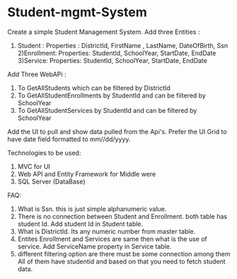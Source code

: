 # Student-mgmt-System
Create a simple Student Management System.
Add three Entities :
1) Student :
    Properties : DistrictId, FirstName , LastName, DateOfBirth, Ssn
2)Enrollment:
    Properties: StudentId, SchoolYear, StartDate, EndDate
3)Service:
    Properties: StudentId, SchoolYear, StartDate, EndDate

Add Three WebAPi :
1) To GetAllStudents which can be filtered by DistrictId
2) To GetAllStudentEnrollments by StudentId and can be filtered by SchoolYear
3) To GetAllStudentServices by StudentId and can be filtered by SchoolYear

Add the UI to pull and show data pulled from the Api's.
Prefer the UI Grid to have date field formatted to mm//dd/yyyy.

Technologies to be used:

1. MVC for UI
2. Web API and Entity Framework for Middle were
3. SQL Server (DataBase)


FAQ:

1) What is Ssn.
            this is just simple alphanumeric value.
2) There is no connection between Student and Enrollment.
             both table has student Id. Add student Id in Student table.
3) What is DistrictId.
          Its any numeric number from master table.
4) Entites Enrollment and Services are same then what is the use of service.
         Add ServiceName property in Service table.
5) different filtering option are there must be some connection among them
            All of them have studentid and based on that you need to fetch student data.
